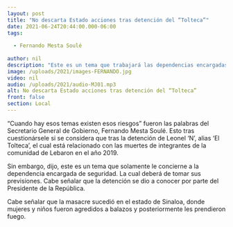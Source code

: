 ```yaml
---
layout: post
title: "No descarta Estado acciones tras detención del “Tolteca”"
date: 2021-06-24T20:44:00.000-06:00
tags:
  
  - Fernando Mesta Soulé
  
author: nil
description: "Este es un tema que trabajará las dependencias encargadas del área de seguridad."
image: /uploads/2021/images-FERNANDO.jpg
video: nil
audio: /uploads/2021/audio-MJ01.mp3
alt: No descarta Estado acciones tras detención del “Tolteca”
front: false
section: Local
---
```


“Cuando hay esos temas existen esos riesgos” fueron las palabras del Secretario General de Gobierno, Fernando Mesta Soulé. Esto tras cuestionársele si se considera que tras la detención de Leonel ‘N’, alias ‘El Tolteca’, el cual está relacionado con las muertes de integrantes de la comunidad de Lebaron en el año 2019.

Sin embargo, dijo, este es un tema que solamente le concierne a la dependencia encargada de seguridad. La cual deberá de tomar sus previsiones. Cabe señalar que la detención se dio a conocer por parte del Presidente de la República.

Cabe señalar que la masacre sucedió en el estado de Sinaloa, donde mujeres y niños fueron agredidos a balazos y posteriormente les prendieron fuego.
